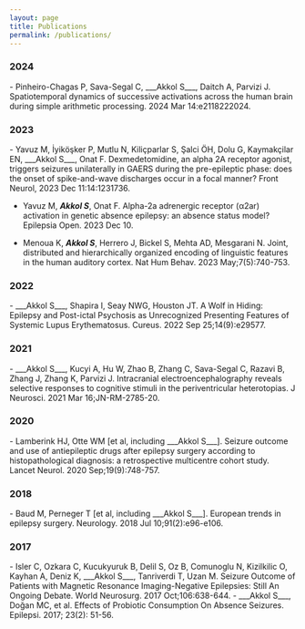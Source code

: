```yaml
---
layout: page
title: Publications
permalink: /publications/
---
```



<h3>2024</h3>
- Pinheiro-Chagas P, Sava-Segal C, ___Akkol S___, Daitch A, Parvizi J. Spatiotemporal dynamics of successive activations across the human brain during simple arithmetic processing. 2024 Mar 14:e2118222024. <a href="https://doi.org/10.1523/jneurosci.2118-22.2024" target="_blank"  class="ai ai-doi ai-lg"></a>

<h3>2023</h3>
- Yavuz M, İyiköşker P, Mutlu N, Kiliçparlar S, Şalci ÖH, Dolu G, Kaymakçilar EN, ___Akkol S___, Onat F. Dexmedetomidine, an alpha 2A receptor agonist, triggers seizures unilaterally in GAERS during the pre-epileptic phase: does the onset of spike-and-wave discharges occur in a focal manner? Front Neurol, 2023 Dec 11:14:1231736. <a href="https://doi.org/10.3389/fneur.2023.1231736" target="_blank"  class="ai ai-doi ai-lg"></a>

- Yavuz M, ___Akkol S___, Onat F. Alpha-2a adrenergic receptor (α2ar) activation in genetic absence epilepsy: an absence status model? Epilepsia Open. 2023 Dec 10. <a href="https://doi.org/10.1002/epi4.12879" target="_blank"  class="ai ai-doi ai-lg"></a>

- Menoua K, ___Akkol S___, Herrero J, Bickel S, Mehta AD, Mesgarani N. Joint, distributed and hierarchically organized encoding of linguistic features in the human auditory cortex. Nat Hum Behav. 2023 May;7(5):740-753. <a href="https://doi.org/10.1038/s41562-023-01520-0" target="_blank"  class="ai ai-doi ai-lg"></a>


<h3>2022</h3>
- ___Akkol S___, Shapira I, Seay NWG, Houston JT. A Wolf in Hiding: Epilepsy and Post-ictal Psychosis as Unrecognized Presenting Features of Systemic Lupus Erythematosus. Cureus. 2022 Sep 25;14(9):e29577. <a href="https://doi.org/10.7759/cureus.29577" target="_blank"  class="ai ai-doi ai-lg"></a>

<h3>2021</h3>
- ___Akkol S___, Kucyi A, Hu W, Zhao B, Zhang C, Sava-Segal C, Razavi B, Zhang J, Zhang K, Parvizi J. Intracranial electroencephalography reveals selective responses to cognitive stimuli in the periventricular heterotopias. 
J Neurosci. 2021 Mar 16;JN-RM-2785-20. <a href="https://doi.org/10.1523/JNEUROSCI.2785-20.2021" target="_blank"  class="ai ai-doi ai-lg"></a>

<h3>2020</h3>
- Lamberink HJ, Otte WM [et al, including ___Akkol S___]. Seizure outcome and use of antiepileptic drugs after epilepsy surgery according to histopathological diagnosis: a retrospective multicentre cohort study. Lancet Neurol. 2020 Sep;19(9):748-757. <a href="https://doi.org/10.1016/S1474-4422(20)30220-9" target="_blank"  class="ai ai-doi ai-lg"></a>

<h3>2018</h3>
- Baud M, Perneger T [et al, including ___Akkol S___]. European trends in epilepsy surgery. Neurology. 2018 Jul 10;91(2):e96-e106. <a href="https://doi.org/10.1212/WNL.0000000000005776" target="_blank"  class="ai ai-doi ai-lg"></a>

<h3>2017</h3>
- Isler C, Ozkara C, Kucukyuruk B, Delil S, Oz B, Comunoglu N, Kizilkilic O, Kayhan A, Deniz K, ___Akkol S___, Tanriverdi T, Uzan M. Seizure Outcome of Patients with Magnetic Resonance Imaging-Negative Epilepsies: Still An Ongoing Debate. World Neurosurg. 2017 Oct;106:638-644. <a href="https://doi.org/10.1016/j.wneu.2017.07.046" target="_blank"  class="ai ai-doi ai-lg"></a>
- ___Akkol S___, Doğan MC, et al. Effects of Probiotic Consumption On Absence Seizures. Epilepsi. 2017; 23(2): 51-56. <a href="https://doi.org/10.14744/epilepsi.2017.59389" target="_blank"  class="ai ai-doi ai-lg"></a>
